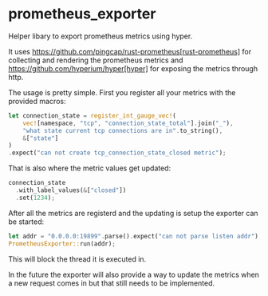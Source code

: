 # prometheus_exporter

Helper libary to export prometheus metrics using hyper.

It uses https://github.com/pingcap/rust-prometheus[rust-prometheus] for
collecting and rendering the prometheus metrics and
https://github.com/hyperium/hyper[hyper] for exposing the metrics through http.

The usage is pretty simple. First you register all your metrics with the
provided macros:

```rust
let connection_state = register_int_gauge_vec!(
    vec![namespace, "tcp", "connection_state_total"].join("_"),
    "what state current tcp connections are in".to_string(),
    &["state"]
)
.expect("can not create tcp_connection_state_closed metric");
```

That is also where the metric values get updated:

```rust
connection_state
  .with_label_values(&["closed"])
  .set(1234);
```

After all the metrics are registerd and the updating is setup the exporter can
be started:
```rust
let addr = "0.0.0.0:19899".parse().expect("can not parse listen addr");
PrometheusExporter::run(addr);
```

This will block the thread it is executed in.

In the future the exporter will also provide a way to update the metrics when a
new request comes in but that still needs to be implemented.
